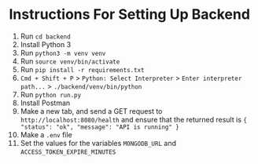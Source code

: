 # Instructions For Setting Up Backend

1. Run ```cd backend```
2. Install Python 3
3. Run ```python3 -m venv venv```
4. Run ```source venv/bin/activate```
5. Run ```pip install -r requirements.txt```
6. ```Cmd + Shift + P``` > ```Python: Select Interpreter``` > ```Enter interpreter path...``` > ```./backend/venv/bin/python```
7. Run ```python run.py```
8. Install Postman
9. Make a new tab, and send a GET request to ```http://localhost:8080/health``` and ensure that the returned result is ```{
    "status": "ok",
    "message": "API is running"
}```
10. Make a ```.env``` file
11. Set the values for the variables ```MONGODB_URL``` and ```ACCESS_TOKEN_EXPIRE_MINUTES```